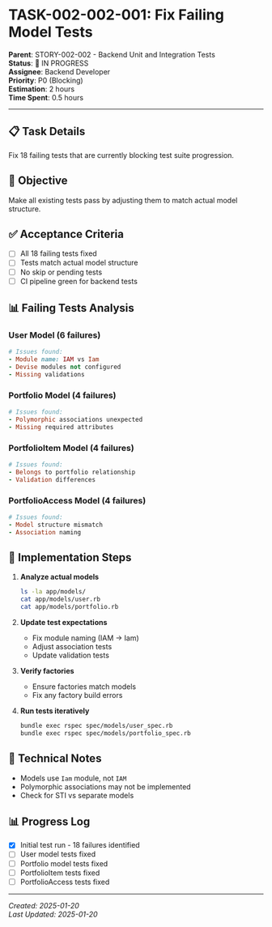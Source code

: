 # TASK-002-002-001: Fix Failing Model Tests

**Parent**: STORY-002-002 - Backend Unit and Integration Tests  
**Status**: 🔄 IN PROGRESS  
**Assignee**: Backend Developer  
**Priority**: P0 (Blocking)  
**Estimation**: 2 hours  
**Time Spent**: 0.5 hours  

---

## 📋 Task Details

Fix 18 failing tests that are currently blocking test suite progression.

## 🎯 Objective

Make all existing tests pass by adjusting them to match actual model structure.

## ✅ Acceptance Criteria

- [ ] All 18 failing tests fixed
- [ ] Tests match actual model structure
- [ ] No skip or pending tests
- [ ] CI pipeline green for backend tests

## 📊 Failing Tests Analysis

### User Model (6 failures)
```ruby
# Issues found:
- Module name: IAM vs Iam
- Devise modules not configured
- Missing validations
```

### Portfolio Model (4 failures)
```ruby
# Issues found:
- Polymorphic associations unexpected
- Missing required attributes
```

### PortfolioItem Model (4 failures)
```ruby
# Issues found:
- Belongs to portfolio relationship
- Validation differences
```

### PortfolioAccess Model (4 failures)
```ruby
# Issues found:
- Model structure mismatch
- Association naming
```

## 📝 Implementation Steps

1. **Analyze actual models**
   ```bash
   ls -la app/models/
   cat app/models/user.rb
   cat app/models/portfolio.rb
   ```

2. **Update test expectations**
   - Fix module naming (IAM → Iam)
   - Adjust association tests
   - Update validation tests

3. **Verify factories**
   - Ensure factories match models
   - Fix any factory build errors

4. **Run tests iteratively**
   ```bash
   bundle exec rspec spec/models/user_spec.rb
   bundle exec rspec spec/models/portfolio_spec.rb
   ```

## 🔧 Technical Notes

- Models use `Iam` module, not `IAM`
- Polymorphic associations may not be implemented
- Check for STI vs separate models

## 📊 Progress Log

- [x] Initial test run - 18 failures identified
- [ ] User model tests fixed
- [ ] Portfolio model tests fixed
- [ ] PortfolioItem tests fixed
- [ ] PortfolioAccess tests fixed

---

*Created: 2025-01-20*  
*Last Updated: 2025-01-20*